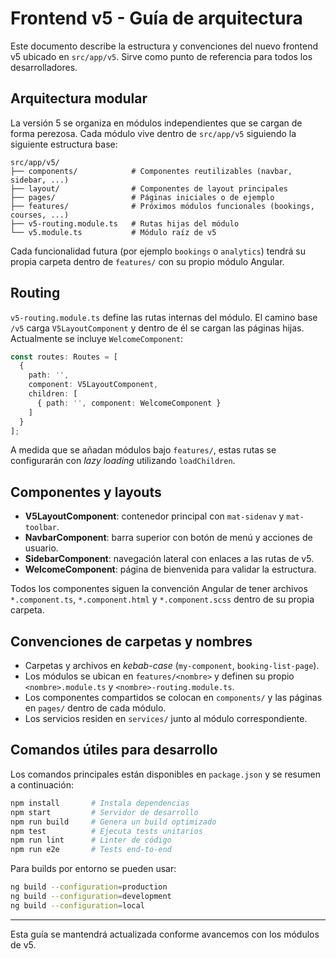 # Frontend v5 - Guía de arquitectura

Este documento describe la estructura y convenciones del nuevo frontend v5 ubicado en `src/app/v5`. Sirve como punto de referencia para todos los desarrolladores.

## Arquitectura modular

La versión 5 se organiza en módulos independientes que se cargan de forma perezosa. Cada módulo vive dentro de `src/app/v5` siguiendo la siguiente estructura base:

```text
src/app/v5/
├── components/            # Componentes reutilizables (navbar, sidebar, ...)
├── layout/                # Componentes de layout principales
├── pages/                 # Páginas iniciales o de ejemplo
├── features/              # Próximos módulos funcionales (bookings, courses, ...)
├── v5-routing.module.ts   # Rutas hijas del módulo
└── v5.module.ts           # Módulo raíz de v5
```

Cada funcionalidad futura (por ejemplo `bookings` o `analytics`) tendrá su propia carpeta dentro de `features/` con su propio módulo Angular.

## Routing

`v5-routing.module.ts` define las rutas internas del módulo. El camino base `/v5` carga `V5LayoutComponent` y dentro de él se cargan las páginas hijas. Actualmente se incluye `WelcomeComponent`:

```typescript
const routes: Routes = [
  {
    path: '',
    component: V5LayoutComponent,
    children: [
      { path: '', component: WelcomeComponent }
    ]
  }
];
```

A medida que se añadan módulos bajo `features/`, estas rutas se configurarán con _lazy loading_ utilizando `loadChildren`.

## Componentes y layouts

- **V5LayoutComponent**: contenedor principal con `mat-sidenav` y `mat-toolbar`.
- **NavbarComponent**: barra superior con botón de menú y acciones de usuario.
- **SidebarComponent**: navegación lateral con enlaces a las rutas de v5.
- **WelcomeComponent**: página de bienvenida para validar la estructura.

Todos los componentes siguen la convención Angular de tener archivos `*.component.ts`, `*.component.html` y `*.component.scss` dentro de su propia carpeta.

## Convenciones de carpetas y nombres

- Carpetas y archivos en *kebab-case* (`my-component`, `booking-list-page`).
- Los módulos se ubican en `features/<nombre>` y definen su propio `<nombre>.module.ts` y `<nombre>-routing.module.ts`.
- Los componentes compartidos se colocan en `components/` y las páginas en `pages/` dentro de cada módulo.
- Los servicios residen en `services/` junto al módulo correspondiente.

## Comandos útiles para desarrollo

Los comandos principales están disponibles en `package.json` y se resumen a continuación:

```bash
npm install       # Instala dependencias
npm start         # Servidor de desarrollo
npm run build     # Genera un build optimizado
npm test          # Ejecuta tests unitarios
npm run lint      # Linter de código
npm run e2e       # Tests end‑to‑end
```

Para builds por entorno se pueden usar:

```bash
ng build --configuration=production
ng build --configuration=development
ng build --configuration=local
```

---

Esta guía se mantendrá actualizada conforme avancemos con los módulos de v5.
